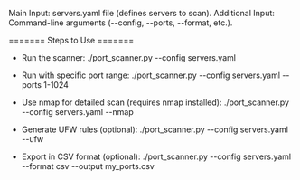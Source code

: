 
Main Input: servers.yaml file (defines servers to scan).
Additional Input: Command-line arguments (--config, --ports, --format, etc.).

======= Steps to Use =======

- Run the scanner:
./port_scanner.py --config servers.yaml

- Run with specific port range:
./port_scanner.py --config servers.yaml --ports 1-1024

- Use nmap for detailed scan (requires nmap installed):
./port_scanner.py --config servers.yaml --nmap

- Generate UFW rules (optional):
./port_scanner.py --config servers.yaml --ufw

- Export in CSV format (optional):
./port_scanner.py --config servers.yaml --format csv --output my_ports.csv